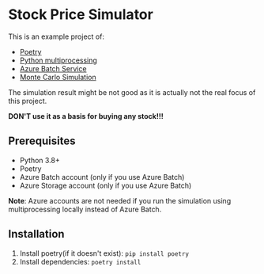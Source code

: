 # Stock Price Simulator

This is an example project of:
- [Poetry](https://python-poetry.org/)
- [Python multiprocessing](https://docs.python.org/3/library/multiprocessing.html#module-multiprocessing)
- [Azure Batch Service](https://docs.microsoft.com/en-us/azure/batch/batch-technical-overview)
- [Monte Carlo Simulation](https://de.wikipedia.org/wiki/Monte-Carlo-Simulation)

The simulation result might be not good as it is actually not the real focus of this project.

**DON'T use it as a basis for buying any stock!!!**

## Prerequisites
- Python 3.8+
- Poetry
- Azure Batch account (only if you use Azure Batch)
- Azure Storage account (only if you use Azure Batch)

**Note**: Azure accounts are not needed if you run the simulation using multiprocessing locally instead of Azure Batch.

## Installation
1. Install poetry(if it doesn't exist): `pip install poetry`
2. Install dependencies: `poetry install`
